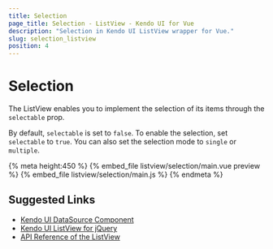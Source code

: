 ```yaml
---
title: Selection
page_title: Selection - ListView - Kendo UI for Vue
description: "Selection in Kendo UI ListView wrapper for Vue."
slug: selection_listview
position: 4
---
```


# Selection

The ListView enables you to implement the selection of its items through the `selectable` prop.

By default, `selectable` is set to `false`. To enable the selection, set `selectable` to `true`. You can also set the selection mode to `single` or `multiple`.

{% meta height:450 %}
{% embed_file listview/selection/main.vue preview %}
{% embed_file listview/selection/main.js %}
{% endmeta %}

## Suggested Links

* [Kendo UI DataSource Component](https://docs.telerik.com/kendo-ui/framework/datasource/overview)
* [Kendo UI ListView for jQuery](https://docs.telerik.com/kendo-ui/controls/data-management/listview/overview)
* [API Reference of the ListView](https://docs.telerik.com/kendo-ui/api/javascript/ui/listview)
